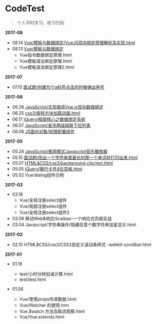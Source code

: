 # CodeTest

> 个人平时学习、练习代码

**2017-08**

- 08.14 [Vue/模板与数据绑定/VueJS双向绑定原理解析及实现.html](https://github.com/dunizb/CodeTest/blob/master/Vue/模板与数据绑定/)
- 08.13 
  [Vue/模板与数据绑定](https://github.com/dunizb/CodeTest/blob/master/Vue/模板与数据绑定/)
  + Vue指令数据绑定原理.html
  + Vue模板语法绑定原理.html
  + Vue模板语法绑定原理2.html

**2017-07**
- 07.10 [面试题/创建10个a标签点击的时候弹出序号](https://github.com/dunizb/CodeTest/tree/master/%E9%9D%A2%E8%AF%95%E9%A2%98/创建10个a标签点击的时候弹出序号.html)

**2017-06**
- 06.26 [JavaScript/实现极简Vue.js双向数据绑定](https://github.com/dunizb/CodeTest/blob/master/JavaScript/实现极简Vue.js双向数据绑定.html)
- 06.25 [css3/旋转方块加载动画.html](https://github.com/dunizb/CodeTest/blob/master/HTML%26CSS/css3/旋转方块加载动画.html)
- 06.17 [jQuery/框架核心之数据绑定系统](https://github.com/dunizb/CodeTest/tree/master/jQuery/框架核心之数据绑定系统)
- 06.07 [JavaScript/省市两级级联下拉列表](https://github.com/dunizb/CodeTest/blob/master/JavaScript/%E7%9C%81%E5%B8%82%E4%B8%A4%E7%BA%A7%E7%BA%A7%E8%81%94%E4%B8%8B%E6%8B%89%E5%88%97%E8%A1%A8.html)
- 06.06 [JS面向对象/权限配置组件](https://github.com/dunizb/CodeTest/tree/master/JS%E9%9D%A2%E5%90%91%E5%AF%B9%E8%B1%A1/%E6%9D%83%E9%99%90%E9%85%8D%E7%BD%AE%E7%BB%84%E4%BB%B6)

**2017-05**
- 05.24 [JavaScript/极简模式Javascript音乐播放器](https://github.com/dunizb/CodeTest/tree/master/JavaScript/%E6%9E%81%E7%AE%80%E6%A8%A1%E5%BC%8FJavascript%E9%9F%B3%E4%B9%90%E6%92%AD%E6%94%BE%E5%99%A8)
- 05.15 [面试题/找出一个字符串里最长的那一个单词并打印出来.html](https://github.com/dunizb/CodeTest/blob/master/面试题/找出一个字符串里最长的那一个单词并打印出来.html)
- 05.07 [HTML&CSS/css3/background-clip:text.html](https://github.com/dunizb/CodeTest/blob/master/HTML%26CSS/css3/background-clip:text.html)
- 05.05 [jQuery/银行卡号4位空格.html](https://github.com/dunizb/CodeTest/blob/master/jQuery/%E9%93%B6%E8%A1%8C%E5%8D%A1%E5%8F%B74%E4%BD%8D%E7%A9%BA%E6%A0%BC.html)
- 05.02 Vue/dialog组件示例

**2017-03**
- 03.18 
  + Vue/全局注册select组件
  + Vue/局部注册select组件
  + Vue/全局注册select组件2
- 03.06 移动Web&响应/licaibao-一个响应式页面实战
- 03.04 Javascript/字符串操作/隐藏任意个数字符串加星显示.html

**2017-02**
- 02.10 HTML&CSS/css3/CSS3自定义滚动条样式 -webkit-scrollbar.html

**2017-01**
- 01.18
  + test/小时分钟加减计算.html
  + test/test.html

- 01.08
  + Vue/使用props传递数据.html
  + Vue/Watcher 的使用.htm
  + Vue.$watch 方法及取消观察.html
  + Vue/Vue.extends.html